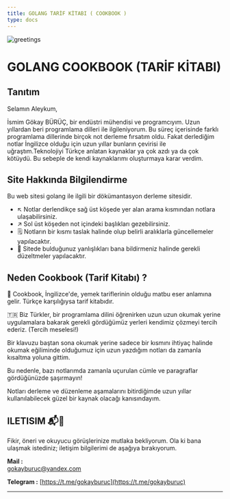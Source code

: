 ```yaml
---
title: GOLANG TARİF KİTABI ( COOKBOOK )
type: docs
---
```


![greetings](/img/greetings.png)

# GOLANG COOKBOOK (TARİF KİTABI)

## Tanıtım

Selamın Aleykum,

İsmim Gökay BÜRÜÇ, bir endüstri mühendisi ve programcıyım. Uzun yıllardan beri programlama dilleri ile ilgileniyorum. Bu süreç içerisinde farklı programlama dillerinde birçok not derleme fırsatım oldu. Fakat derlediğim notlar İngilizce olduğu için uzun yıllar bunların çevirisi ile uğraştım.Teknolojiyi Türkçe anlatan kaynaklar ya çok azdı ya da çok kötüydü. Bu sebeple de kendi kaynaklarımı oluşturmaya karar verdim.

## Site Hakkında Bilgilendirme

Bu web sitesi golang ile ilgili bir dökümantasyon derleme sitesidir. 

- ↖️ Notlar derlendikçe sağ üst köşede yer alan arama kısmından notlara ulaşabilirsiniz.
- ↗️ Sol üst köşeden not içindeki başlıkları gezebilirsiniz.
- 🗒️ Notların bir kısmı taslak halinde olup belirli aralıklarla güncellemeler yapılacaktır.
- 🔴️ Sitede bulduğunuz yanlışlıkları bana bildirmeniz halinde gerekli düzeltmeler yapılacaktır.

## Neden Cookbook (Tarif Kitabı) ?

🍳️ Cookbook, İngilizce'de, yemek tariflerinin olduğu  matbu eser anlamına gelir. Türkçe karşılığıysa tarif kitabıdır.

🇹🇷️ Biz Türkler, bir programlama dilini öğrenirken uzun uzun okumak yerine uygulamalara bakarak gerekli gördüğümüz yerleri kendimiz çözmeyi tercih ederiz. (Tercih meselesi!)

Bir klavuzu baştan sona okumak yerine sadece bir kısmını ihtiyaç halinde okumak eğiliminde olduğumuz için uzun yazdığım notları da zamanla kısaltma yoluna gittim. 

Bu nedenle, bazı notlarımda zamanla uçurulan cümle ve paragraflar gördüğünüzde şaşırmayın!

Notları derleme ve düzenleme aşamalarını bitirdiğimde uzun yıllar kullanılabilecek güzel bir kaynak olacağı kanısındayım.


## ILETISIM 📬️📲️

Fikir, öneri ve okuyucu görüşlerinize mutlaka bekliyorum. Ola ki bana ulaşmak istediniz; iletişim bilgilerimi de aşağıya bırakıyorum.

**Mail     :**  
[gokayburuc@yandex.com](mailto:gokayburuc@yandex.com)  

**Telegram :**
[https://t.me/gokayburuc](https://t.me/gokayburuc)


-------------------------------

